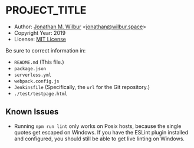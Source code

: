 # __PROJECT_TITLE__

* Author: [Jonathan M. Wilbur](https://github.com/JonathanWilbur) <[jonathan@wilbur.space](mailto:jonathan@wilbur.space)>
* Copyright Year: 2019
* License: [MIT License](https://mit-license.org/)

Be sure to correct information in:

- `README.md` (This file.)
- `package.json`
- `serverless.yml`
- `webpack.config.js`
- `Jenkinsfile` (Specifically, the `url` for the Git repository.)
- `./test/testpage.html`

## Known Issues

- Running `npm run lint` only works on Posix hosts, because the single quotes
  get escaped on Windows. If you have the ESLint plugin installed and
  configured, you should still be able to get live linting on Windows.
